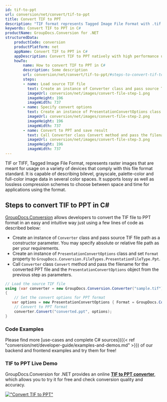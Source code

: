 ```yaml
---
id: tif-to-ppt
url: conversion/net/convert/tif-to-ppt
title: Convert TIF to PPT
description: "TIF format represents Tagged Image File Format with .tif extension. Learn how to convert TIF to PPT file programmatically in C# language using GroupDocs.Conversion for .NET library."
keywords: Convert TIF to PPT in C#
productName: GroupDocs.Conversion for .NET
structuredData:
    productCode: conversion
    productPlatform: net
    appName: Convert TIF to PPT in C#
    appDescription: Convert TIF to PPT natively with high performance using C# language and server side GroupDocs.Conversion for .NET APIs, without the use of any software like Microsoft or Open Office.
    howTo:
        name: How to convert TIF to PPT in C# 
        description: Some description
        url: conversion/net/convert/tif-to-ppt/#steps-to-convert-tif-to-ppt-in-c
        steps:
        - name: Load source TIF file 
          text: Create an instance of Converter class and pass source TIF file path as a constructor parameter. You may specify absolute or relative file path as per your requirements. 
          imageUrl: conversion/net/images/convert-file-step-1.png
          imageHeight: 196
          imageWidth: 737
        - name: Specify convert options 
          text: Create an instance of PresentationConvertOptions class.
          imageUrl: conversion/net/images/convert-file-step-2.png
          imageHeight: 196
          imageWidth: 737
        - name: Convert to PPT and save result 
          text: Call Converter class Convert method and pass the filename for the converted HTML file and the PresentationConvertOptions object from the previous step as parameters.
          imageUrl: conversion/net/images/convert-file-step-3.png
          imageHeight: 196
          imageWidth: 737
---
```


TIF or TIFF, Tagged Image File Format, represents raster images that are meant for usage on a variety of devices that comply with this file format standard. It is capable of describing bilevel, grayscale, palette-color and full-color image data in several color spaces. It supports lossy as well as lossless compression schemes to choose between space and time for applications using the format.

## Steps to convert TIF to PPT in C#

[GroupDocs.Conversion](https://products.groupdocs.com/conversion/net) allows developers to convert the TIF file to PPT format in an easy and intuitive way just using a few lines of code as described below:

* Create an instance of `Converter` class and pass source TIF file path as a constructor parameter. You may specify absolute or relative file path as per your requirements. 
* Create an instance of `PresentationConvertOptions` class and set `Format` property to `GroupDocs.Conversion.FileTypes.PresentationFileType.Ppt`.
* Call `Converter` class `Convert` method and pass the filename for the converted PPT file and the `PresentationConvertOptions` object from the previous step as parameters.

```csharp
// Load the source TIF file
using (var converter = new GroupDocs.Conversion.Converter("sample.tif"))
{
    // Set the convert options for PPT format
   var options = new PresentationConvertOptions { Format = GroupDocs.Conversion.FileTypes.PresentationFileType.Ppt };
    // Convert to PPT format
    converter.Convert("converted.ppt", options);
}
```

### Code Examples

Please find more [use-cases and complete C# sources]({{< ref "conversion/net/developer-guide/examples-and-demos.md" >}}) of our backend and frontend examples and try them for free!

### TIF to PPT Live Demo

GroupDocs.Conversion for .NET provides an online [**TIF to PPT converter**](https://products.groupdocs.app/conversion/tif-to-ppt), which allows you to try it for free and check conversion quality and accuracy.

[!["Convert TIF to PPT"](conversion/net/images/convert-to-ppt/convert-tif-to-ppt.png)](https://products.groupdocs.app/conversion/tif-to-ppt)